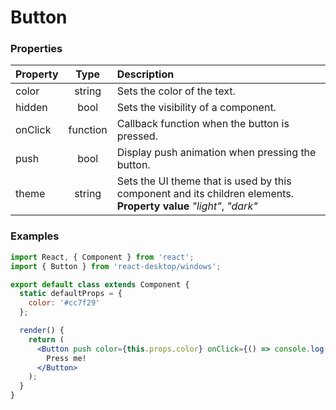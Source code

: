 # Button

### Properties

Property            | Type         | Description
:------------------ | :-----------:| :----------
color               | string       | Sets the color of the text.
hidden              | bool         | Sets the visibility of a component.
onClick             | function     | Callback function when the button is pressed.
push                | bool         | Display push animation when pressing the button.
theme               | string       | Sets the UI theme that is used by this component and its children elements.<br/>__Property value__ _"light"_, _"dark"_

### Examples

```jsx
import React, { Component } from 'react';
import { Button } from 'react-desktop/windows';

export default class extends Component {
  static defaultProps = {
    color: '#cc7f29'
  };

  render() {
    return (
      <Button push color={this.props.color} onClick={() => console.log('Clicked!')}>
        Press me!
      </Button>
    );
  }
}
```
